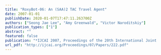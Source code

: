 ```yaml
---
title: "RoxyBot-06: An (SAA)2 TAC Travel Agent"
date: 2007-01-01
publishDate: 2020-01-07T17:47:11.263700Z
authors: ["Seong Jae Lee", "Amy Greenwald", "Victor Naroditskiy"]
publication_types: ["1"]
abstract: ""
featured: false
publication: "*IJCAI 2007, Proceedings of the 20th International Joint Conference on Artificial Intelligence, Hyderabad, India, January 6-12, 2007*"
url_pdf: "http://ijcai.org/Proceedings/07/Papers/222.pdf"
---
```


